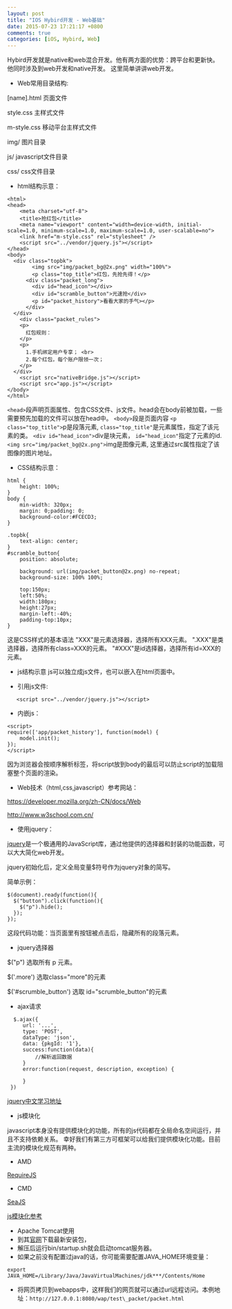 ```yaml
---
layout: post
title: "IOS Hybird开发 - Web基础"
date: 2015-07-23 17:21:17 +0800
comments: true
categories: [iOS, Hybird, Web]
---
```


Hybird开发就是native和web混合开发。他有两方面的优势：跨平台和更新快。
他同时涉及到web开发和native开发。
这里简单讲讲web开发。

 * Web常用目录结构:

[name].html 页面文件

style.css 主样式文件

m-style.css 移动平台主样式文件

img/ 图片目录

js/ javascript文件目录

css/ css文件目录
<!-- more -->

 * html结构示意：
```
<html>
<head>
    <meta charset="utf-8">
    <title>抢红包</title>
    <meta name="viewport" content="width=device-width, initial-scale=1.0, minimum-scale=1.0, maximum-scale=1.0, user-scalable=no">
    <link href="m-style.css" rel="stylesheet" />
    <script src="../vendor/jquery.js"></script>
</head>
<body>
  <div class="topbk">
    	<img src="img/packet_bg@2x.png" width="100%">
    	<p class="top_title">红包，先抢先得！</p>
      <div class="packet_long">
        <div id="head_icon"></div>
        <div id="scramble_button">光速抢</div>
        <p id="packet_history">看看大家的手气></p>
      </div>
  </div>
    <div class="packet_rules">
    <p>
      红包规则：
    </p>
    <p>
      1.手机绑定用户专享； <br>
      2.每个红包，每个账户限领一次；
    </p>
  </div>
    <script src="nativeBridge.js"></script>
    <script src="app.js"></script>
</body>
</html>
```

`<head>`段声明页面属性、包含CSS文件、js文件。head会在body前被加载，一些需要预先加载的文件可以放在head中。
`<body>`段是页面内容
`<p class="top_title">`p是段落元素, `class="top_title"`是元素属性，指定了该元素的类。
`<div id="head_icon">`div是块元素， `id="head_icon"`指定了元素的id.
`<img src="img/packet_bg@2x.png">`img是图像元素, 这里通过src属性指定了该图像的图片地址。

 * CSS结构示意：

```
html {
	height: 100%;
}
body {
	min-width: 320px;
	margin: 0;padding: 0;
	background-color:#FCECD3;
}

.topbk{
	text-align: center;
}
#scramble_button{
	position: absolute;

	background: url(img/packet_button@2x.png) no-repeat;
	background-size: 100% 100%;

	top:150px;
	left:50%;
	width:180px;
	height:27px;
	margin-left:-40%;
	padding-top:10px;
}
```
   这是CSS样式的基本语法
   "XXX"是元素选择器，选择所有XXX元素。
   ".XXX"是类选择器，选择所有class=XXX的元素。
   "#XXX"是id选择器，选择所有id=XXX的元素。

 * js结构示意
 js可以独立成js文件，也可以嵌入在html页面中。

  * 引用js文件:
  ```
     <script src="../vendor/jquery.js"></script>
  ```

  * 内嵌js：
  ```
  <script>
  require(['app/packet_history'], function(model) {
      model.init();
  });
  </script>
  ```

 因为浏览器会按顺序解析标签，将script放到body的最后可以防止script的加载阻塞整个页面的渲染。

 * Web技术（html,css,javascript）参考网站：

 https://developer.mozilla.org/zh-CN/docs/Web

 http://www.w3school.com.cn/

 * 使用jquery：

 [jquery](http://jquery.com/)是一个极通用的JavaScript库，通过他提供的选择器和封装的功能函数，可以大大简化web开发。

 jquery初始化后，定义全局变量$符号作为jquery对象的简写。

 简单示例：
```
$(document).ready(function(){
  $("button").click(function(){
    $("p").hide();
  });
});
```
这段代码功能：当页面里有按钮被点击后，隐藏所有的段落元素。

  * jquery选择器

  $("p") 选取所有 p 元素。

  $('.more') 选取class="more"的元素

  $('#scrumble_button') 选取 id="scrumble_button"的元素

  * ajax请求

```
  $.ajax({
     url: '...',
     type: 'POST',
     dataType: 'json',
     data: {pkgId: '1'},
     success:function(data){
         //解析返回数据
     }
     error:function(request, description, exception) {

     }
 })
```
 [jquery中文学习地址](http://www.w3school.com.cn/jquery/)

 * js模块化

 javascript本身没有提供模块化的功能，所有的js代码都在全局命名空间运行，并且不支持依赖关系。
 幸好我们有第三方可框架可以给我们提供模块化功能。目前主流的模块化规范有两种。

  * AMD

  [RequireJS](http://www.requirejs.cn/)

  * CMD

  [SeaJS](http://seajs.org/docs/)


 [js模块化参考](http://justineo.github.io/singles/writing-modular-js/)

 * Apache Tomcat使用
  * 到其[官网](http://tomcat.apache.org/)下载最新安装包，
  * 解压后运行bin/startup.sh就会启动tomcat服务器。
  * 如果之前没有配置过java的话，你可能需要配置JAVA\_HOME环境变量：
  ```
  export JAVA_HOME=/Library/Java/JavaVirtualMachines/jdk***/Contents/Home
  ```
  * 将网页拷贝到webapps中，这样我们的网页就可以通过url远程访问。本例地址：`http://127.0.0.1:8080/wap/test\_packet/packet.html`
